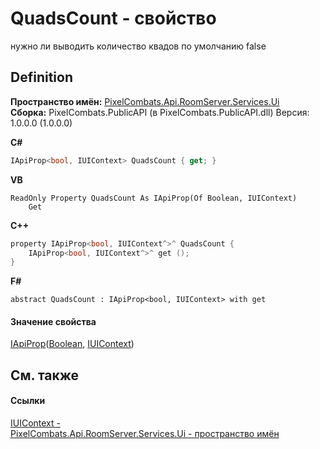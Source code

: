 # QuadsCount - свойство


нужно ли выводить количество квадов 
по умолчанию false




## Definition
**Пространство имён:** <a href="0529d6e2-f002-45fa-de24-d37a29132582">PixelCombats.Api.RoomServer.Services.Ui</a>  
**Сборка:** PixelCombats.PublicAPI (в PixelCombats.PublicAPI.dll) Версия: 1.0.0.0 (1.0.0.0)

**C#**
``` C#
IApiProp<bool, IUIContext> QuadsCount { get; }
```
**VB**
``` VB
ReadOnly Property QuadsCount As IApiProp(Of Boolean, IUIContext)
	Get
```
**C++**
``` C++
property IApiProp<bool, IUIContext^>^ QuadsCount {
	IApiProp<bool, IUIContext^>^ get ();
}
```
**F#**
``` F#
abstract QuadsCount : IApiProp<bool, IUIContext> with get
```



#### Значение свойства
<a href="c9eff8a0-836a-2f39-ef16-60c450c5b769">IApiProp</a>(<a href="https://learn.microsoft.com/dotnet/api/system.boolean" target="_blank" rel="noopener noreferrer">Boolean</a>, <a href="0996842d-da3e-65a2-82bc-42e99c6c8daf">IUIContext</a>)

## См. также


#### Ссылки
<a href="0996842d-da3e-65a2-82bc-42e99c6c8daf">IUIContext - </a>  
<a href="0529d6e2-f002-45fa-de24-d37a29132582">PixelCombats.Api.RoomServer.Services.Ui - пространство имён</a>  
